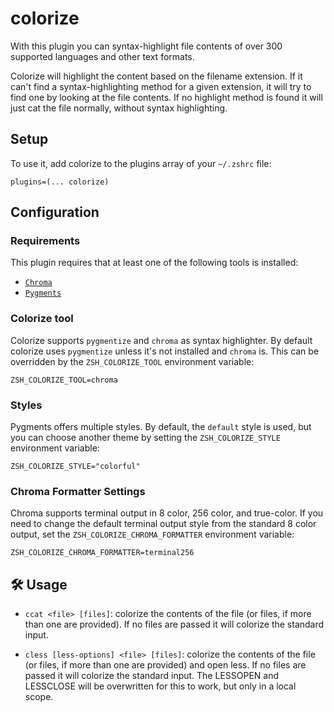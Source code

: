 # colorize

With this plugin you can syntax-highlight file contents of over 300 supported
languages and other text formats.

Colorize will highlight the content based on the filename extension. If it can't
find a syntax-highlighting method for a given extension, it will try to find one
by looking at the file contents. If no highlight method is found it will just
cat the file normally, without syntax highlighting.

## Setup

To use it, add colorize to the plugins array of your `~/.zshrc` file:

```
plugins=(... colorize)
```

## Configuration

### Requirements

This plugin requires that at least one of the following tools is installed:

-   [`Chroma`](HTTPS://github.com/alecthomas/chroma)
-   [`Pygments`](HTTPS://pygments.org/download/)

### Colorize tool

Colorize supports `pygmentize` and `chroma` as syntax highlighter. By default
colorize uses `pygmentize` unless it's not installed and `chroma` is. This can
be overridden by the `ZSH_COLORIZE_TOOL` environment variable:

```
ZSH_COLORIZE_TOOL=chroma
```

### Styles

Pygments offers multiple styles. By default, the `default` style is used, but
you can choose another theme by setting the `ZSH_COLORIZE_STYLE` environment
variable:

```
ZSH_COLORIZE_STYLE="colorful"
```

### Chroma Formatter Settings

Chroma supports terminal output in 8 color, 256 color, and true-color. If you
need to change the default terminal output style from the standard 8 color
output, set the `ZSH_COLORIZE_CHROMA_FORMATTER` environment variable:

```
ZSH_COLORIZE_CHROMA_FORMATTER=terminal256
```

## 🛠️ Usage

-   `ccat <file> [files]`: colorize the contents of the file (or files, if more
    than one are provided). If no files are passed it will colorize the standard
    input.

-   `cless [less-options] <file> [files]`: colorize the contents of the file (or
    files, if more than one are provided) and open less. If no files are passed
    it will colorize the standard input. The LESSOPEN and LESSCLOSE will be
    overwritten for this to work, but only in a local scope.
